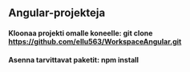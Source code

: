 ## Angular-projekteja

#### Kloonaa projekti omalle koneelle: git clone https://github.com/ellu563/WorkspaceAngular.git
#### Asenna tarvittavat paketit: npm install
